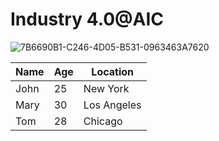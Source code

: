 # Industry 4.0@AIC 


![7B6690B1-C246-4D05-B531-0963463A7620](https://user-images.githubusercontent.com/81687385/230735958-67c18a5b-b558-4601-888c-ad535a7204b3.jpg)




| Name | Age | Location |
|------|-----|----------|
| John | 25 | New York |
| Mary | 30 | Los Angeles |
| Tom | 28 | Chicago |






